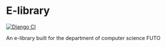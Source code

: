 # E-library

[![Django CI](https://github.com/tavershimafx/E-library/actions/workflows/django.yml/badge.svg)](https://github.com/tavershimafx/E-library/actions/workflows/django.yml)

An e-library built for the department of computer science FUTO
